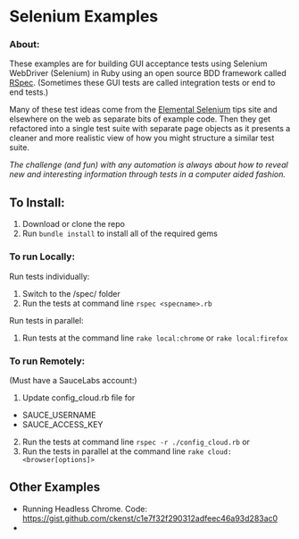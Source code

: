 # Selenium Examples

### About:

These examples are for building GUI acceptance tests using Selenium WebDriver (Selenium) in Ruby using an open source BDD framework called [RSpec](http://rspec.info/). (Sometimes these GUI tests are called integration tests or end to end tests.)

Many of these test ideas come from the [Elemental Selenium](http://elementalselenium.com/) tips site and elsewhere on the web as separate bits of example code. Then they get refactored into a single test suite with separate page objects as it presents a cleaner and more realistic view of how you might structure a similar test suite.

_The challenge (and fun) with any automation is always about how to reveal new and interesting information through tests in a computer aided fashion._

## To Install:

1. Download or clone the repo
2. Run `bundle install` to install all of the required gems

### To run Locally:

Run tests individually:

1. Switch to the /spec/ folder
2. Run the tests at command line ```rspec <specname>.rb```

Run tests in parallel:

1. Run tests at the command line ```rake local:chrome``` or ```rake local:firefox```

### To run Remotely:
(Must have a SauceLabs account:)

1. Update config_cloud.rb file for
  - SAUCE_USERNAME
  - SAUCE_ACCESS_KEY
2. Run the tests at command line ```rspec -r ./config_cloud.rb```
or
3. Run the tests in parallel at the command line ```rake cloud:<browser[options]>```

## Other Examples

- Running Headless Chrome. Code: https://gist.github.com/ckenst/c1e7f32f290312adfeec46a93d283ac0
-
